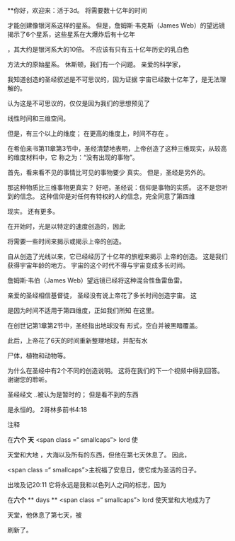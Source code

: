 **你好，欢迎来：活于3d。 将需要数十亿年的时间

才能创建像银河系这样的星系。
但是，詹姆斯·韦克斯（James Web）的望远镜揭示了6个星系，这些星系在大爆炸后有十亿年

，其大约是银河系大的10倍。
不应该有只有五十亿年历史的乳白色

方法大的原始星系。
休斯顿，我们有一个问题。
亲爱的科学家，

我知道创造的圣经叙述是不可思议的，因为证据
宇宙已经数十亿年了，是无法理解的。

认为这是不可思议的，仅仅是因为我们的思想预见了

线性时间和三维空间。

但是，有三个以上的维度； 在更高的维度上，时间不存在
。

在希伯来书第11章第3节中，圣经清楚地表明，上帝创造了这种三维现实，从较高的维度材料中，它
称之为：“没有出现的事物”。

首先，看来看不见的事情比可见的事物要少
真实。 但是，圣经是另外的。

那这种物质比三维事物更真实？
好吧，圣经说：信仰是事物的实质。
这不是您听到的信念。 这种信仰是对任何有特权的人的信念，完全同意了第四维

现实。
还有更多。

在开始时，光是以特定的速度创造的，因此

将需要一些时间来揭示或揭示上帝的创造。

自从创造了光线以来，它已经经历了十亿年的旅程来揭示
上帝的创造。 这是我们获得宇宙年龄的地方。
宇宙的这个时代不得与宇宙变成多长时间。

詹姆斯·韦伯（James Web）望远镜已经将这种混合性鱼雷鱼雷。

亲爱的圣经相信基督徒，
圣经没有说上帝花了多长时间创造宇宙。 这

是因为时间不适用于第四维度，正如我们所知
在这里。

在创世记第1章第2节中，圣经指出地球没有
形式，空白并被黑暗覆盖。

此后，上帝花了6天的时间重新整理地球，并配有水

尸体，植物和动物等。

为什么在圣经中有2个不同的创造说明。
这将在我们的下一个视频中得到回答。
谢谢您的聆听。

圣经经文
..被认为是暂时的； 但是看不到的东西

是永恒的。
2哥林多前书4:18

注释

在**六个** **天** <span class =“ smallcaps”> lord </span>使

天堂和大地 ，大海以及所有的东西，但他在第七天休息了。 因此，

<span class =“ smallcaps”>主</span>祝福了安息日，使它成为圣洁的日子。

出埃及记20:11
它将永远是我和以色列人之间的标志，因为

在**六个** ** days ** <span class =“ smallcaps”> lord </span >使天堂和大地成为了

天堂，他休息了第七天，被

刷新了。


